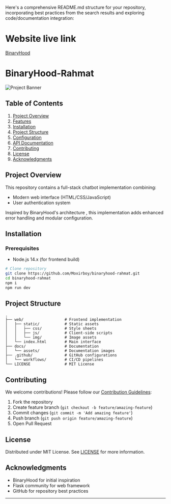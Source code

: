 Here's a comprehensive README.md structure for your repository, incorporating best practices from the search results and exploring code/documentation integration:


# Website live link 

[BinaryHood](https://binaryhood-rahmat.vercel.app/)



# BinaryHood-Rahmat 

![Project Banner](docs/assets/banner.png) <!-- Add relevant image path -->


## Table of Contents
1. [Project Overview](#project-overview)
2. [Features](#features)
3. [Installation](#installation)
4. [Project Structure](#project-structure)
5. [Configuration](#configuration)
6. [API Documentation](#api-documentation)
7. [Contributing](#contributing)
8. [License](#license)
9. [Acknowledgments](#acknowledgments)

## Project Overview
This repository contains a full-stack chatbot implementation combining:
- Modern web interface (HTML/CSS/JavaScript)
- User authentication system

Inspired by BinaryHood's architecture , this implementation adds enhanced error handling and modular configuration.

## Installation
### Prerequisites
- Node.js 14.x (for frontend build)

```bash
# Clone repository
git clone https://github.com/Moxirboy/binaryhood-rahmat.git
cd binaryhood-rahmat
npm i
npm run dev
```

## Project Structure
```
.
├── web/                  # Frontend implementation
│   ├── static/           # Static assets
│   │   ├── css/          # Style sheets
│   │   ├── js/           # Client-side scripts
│   │   └── img/          # Image assets
│   └── index.html        # Main interface
├── docs/                 # Documentation
│   └── assets/           # Documentation images
├── .github/              # GitHub configurations
│   └── workflows/        # CI/CD pipelines
└── LICENSE               # MIT License
```


## Contributing
We welcome contributions! Please follow our [Contribution Guidelines](.github/CONTRIBUTING.md):
1. Fork the repository
2. Create feature branch (`git checkout -b feature/amazing-feature`)
3. Commit changes (`git commit -m 'Add amazing feature'`)
4. Push branch (`git push origin feature/amazing-feature`)
5. Open Pull Request

## License
Distributed under MIT License. See [LICENSE](LICENSE) for more information.

## Acknowledgments
- BinaryHood for initial inspiration 
- Flask community for web framework
- GitHub for repository best practices 

---
